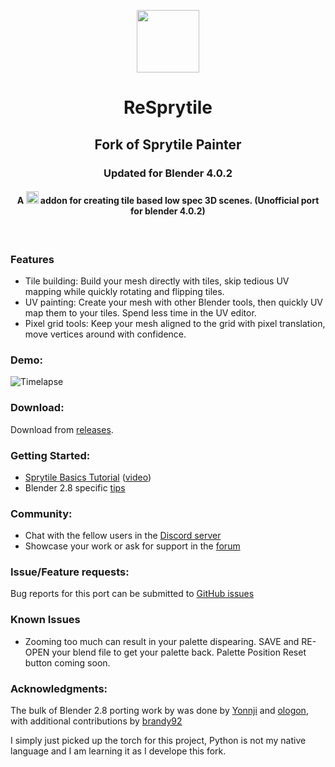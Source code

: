 <p align="center">
    <img src="sprytile-logo.png?raw=true" height="100px"/>
    <h1 align="center">ReSprytile</h1>
    <h2 align="center">Fork of Sprytile Painter</h2>
    <h3 align="center">Updated for Blender 4.0.2</h3>
    <h4 align="center">
        A <img src="https://download.blender.org/institute/logos/blender-socket.png" height="20px"/> addon for creating tile based low spec 3D scenes. (Unofficial port for blender 4.0.2)
    </h4>
  <br>
</p>

### Features

* Tile building: Build your mesh directly with tiles, skip tedious UV mapping while quickly rotating and flipping tiles.
* UV painting: Create your mesh with other Blender tools, then quickly UV map them to your tiles. Spend less time in the UV editor.
* Pixel grid tools: Keep your mesh aligned to the grid with pixel translation, move vertices around with confidence.

### Demo:

![Timelapse](https://img.itch.io/aW1hZ2UvOTg5NjYvNTE3NTczLmdpZg==/250x600/mDFwN0.gif)

### Download:

Download from [releases](https://github.com/ionthedev/ReSprytile/releases).

### Getting Started:

* [Sprytile Basics Tutorial](http://docs.sprytile.xyz/quick-start/) ([video](https://youtu.be/-ezYZgMp-R0)) 
* Blender 2.8 specific [tips](https://itch.io/post/1034106)

### Community:

* Chat with the fellow users in the [Discord server](http://discord.sprytile.xyz/)
* Showcase your work or ask for support in the [forum](https://chemikhazi.itch.io/sprytile/community)

### Issue/Feature requests:
Bug reports for this port can be submitted to [GitHub issues](https://github.com/ionthedev/ReSprytile/issues)

### Known Issues
* Zooming too much can result in your palette dispearing. SAVE and RE-OPEN your blend file to get your palette back. Palette Position Reset button coming soon.

### Acknowledgments:

The bulk of Blender 2.8 porting work by was done by [Yonnji](https://github.com/Yonnji) and [ologon](https://github.com/ologon), with additional contributions by [brandy92](https://github.com/brandy92)

I simply just picked up the torch for this project, Python is not my native language and I am learning it as I develope this fork. 
